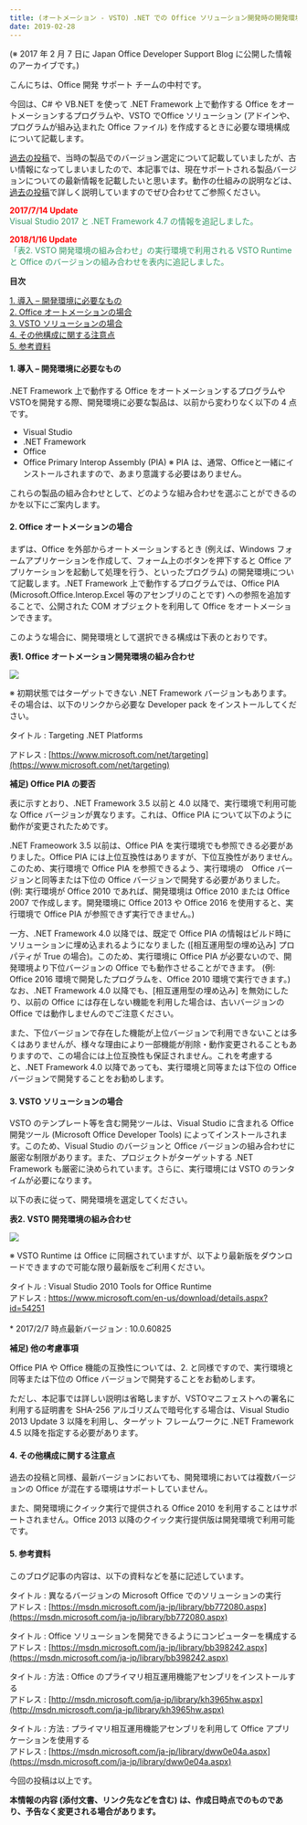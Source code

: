 ```yaml
---
title: (オートメーション - VSTO) .NET での Office ソリューション開発時の開発環境のバージョン選定 (最新版)
date: 2019-02-28
---
```


(※ 2017 年 2 月 7 日に Japan Office Developer Support Blog に公開した情報のアーカイブです。)

こんにちは、Office 開発 サポート チームの中村です。

今回は、C# や VB.NET を使って .NET Framework 上で動作する Office をオートメーションするプログラムや、VSTO でOffice ソリューション (アドインや、プログラムが組み込まれた Office ファイル) を作成するときに必要な環境構成について記載します。

[過去の投稿](https://officesupportjp.github.io/blog/Office%E3%82%BD%E3%83%AA%E3%83%A5%E3%83%BC%E3%82%B7%E3%83%A7%E3%83%B3%E9%96%8B%E7%99%BA%E6%99%82%E3%81%AE%E9%96%8B%E7%99%BA%E7%92%B0%E5%A2%83%E3%81%AE%E3%83%90%E3%83%BC%E3%82%B8%E3%83%A7%E3%83%B3%E9%81%B8%E5%AE%9A%E3%81%AB%E3%81%A4%E3%81%84%E3%81%A6/)で、当時の製品でのバージョン選定について記載していましたが、古い情報になってしまいましたので、本記事では、現在サポートされる製品バージョンについての最新情報を記載したいと思います。動作の仕組みの説明などは、[過去の投稿](https://officesupportjp.github.io/blog/Office%E3%82%BD%E3%83%AA%E3%83%A5%E3%83%BC%E3%82%B7%E3%83%A7%E3%83%B3%E9%96%8B%E7%99%BA%E6%99%82%E3%81%AE%E9%96%8B%E7%99%BA%E7%92%B0%E5%A2%83%E3%81%AE%E3%83%90%E3%83%BC%E3%82%B8%E3%83%A7%E3%83%B3%E9%81%B8%E5%AE%9A%E3%81%AB%E3%81%A4%E3%81%84%E3%81%A6/)で詳しく説明していますのでぜひ合わせてご参照ください。

<span style="color:#ff0000">**2017/7/14 Update**</span>  
<span style="color:#339966">Visual Studio 2017 と .NET Framework 4.7 の情報を追記しました。</span>

<span style="color:#ff0000">**2018/1/16 Update**</span>  
<span style="color:#339966">「表2. VSTO 開発環境の組み合わせ」の実行環境で利用される VSTO Runtime と Office のバージョンの組み合わせを表内に追記しました。</span>

**目次**

[1\. 導入 – 開発環境に必要なもの](#1-導入-–-開発環境に必要なもの)  
[2\. Office オートメーションの場合](#2-Office-オートメーションの場合)  
[3\. VSTO ソリューションの場合](#3-VSTO-ソリューションの場合)  
[4\. その他構成に関する注意点](#4-その他構成に関する注意点)  
[5\. 参考資料](#5-参考資料)

#### **1\. 導入 – 開発環境に必要なもの**

.NET Framework 上で動作する Office をオートメーションするプログラムや VSTOを開発する際、開発環境に必要な製品は、以前から変わりなく以下の 4 点です。

*   Visual Studio
*   .NET Framework
*   Office
*   Office Primary Interop Assembly (PIA) ※ PIA は、通常、Officeと一緒にインストールされますので、あまり意識する必要はありません。

これらの製品の組み合わせとして、どのような組み合わせを選ぶことができるのかを以下にご案内します。  

#### **2\. Office オートメーションの場合**

まずは、Office を外部からオートメーションするとき (例えば、Windows フォームアプリケーションを作成して、フォーム上のボタンを押下すると Office アプリケーションを起動して処理を行う、といったプログラム) の開発環境について記載します。.NET Framework 上で動作するプログラムでは、Office PIA (Microsoft.Office.Interop.Excel 等のアセンブリのことです) への参照を追加することで、公開された COM オブジェクトを利用して Office をオートメーションできます。

このような場合に、開発環境として選択できる構成は下表のとおりです。

**表1. Office オートメーション開発環境の組み合わせ**

![](image1.png)

※ 初期状態ではターゲットできない .NET Framework バージョンもあります。その場合は、以下のリンクから必要な Developer pack をインストールしてください。

タイトル : Targeting .NET Platforms

アドレス : [https://www.microsoft.com/net/targeting](https://www.microsoft.com/net/targeting)

**補足) Office PIA の要否**

表に示すとおり、.NET Framework 3.5 以前と 4.0 以降で、実行環境で利用可能な Office バージョンが異なります。これは、Office PIA について以下のように動作が変更されたためです。

.NET Frameowork 3.5 以前は、Office PIA を実行環境でも参照できる必要がありました。Office PIA には上位互換性はありますが、下位互換性がありません。このため、実行環境で Office PIA を参照できるよう、実行環境の　Office バージョンと同等または下位の Office バージョンで開発する必要がありました。(例: 実行環境が Office 2010 であれば、開発環境は Office 2010 または Office 2007 で作成します。開発環境に Office 2013 や Office 2016 を使用すると、実行環境で Office PIA が参照できず実行できません。)

一方、.NET Framework 4.0 以降では、既定で Office PIA の情報はビルド時にソリューションに埋め込まれるようになりました (\[相互運用型の埋め込み\] プロパティが True の場合)。このため、実行環境に Office PIA が必要ないので、開発環境より下位バージョンの Office でも動作させることができます。 (例: Office 2016 環境で開発したプログラムを、Office 2010 環境で実行できます。) なお、.NET Framework 4.0 以降でも、\[相互運用型の埋め込み\] を無効にしたり、以前の Office には存在しない機能を利用した場合は、古いバージョンの Office では動作しませんのでご注意ください。

また、下位バージョンで存在した機能が上位バージョンで利用できないことは多くはありませんが、様々な理由により一部機能が削除・動作変更されることもありますので、この場合には上位互換性も保証されません。これを考慮すると、.NET Framework 4.0 以降であっても、実行環境と同等または下位の Office バージョンで開発することをお勧めします。  

#### **3\. VSTO ソリューションの場合**

VSTO のテンプレート等を含む開発ツールは、Visual Studio に含まれる Office 開発ツール (Microsoft Office Developer Tools) によってインストールされます。このため、Visual Studio のバージョンと Office バージョンの組み合わせに厳密な制限があります。また、プロジェクトがターゲットする .NET Framework も厳密に決められています。さらに、実行環境には VSTO のランタイムが必要になります。

以下の表に従って、開発環境を選定してください。

**表2. VSTO 開発環境の組み合わせ**

![](image2.png)

※ VSTO Runtime は Office に同梱されていますが、以下より最新版をダウンロードできますので可能な限り最新版をご利用ください。

タイトル : Visual Studio 2010 Tools for Office Runtime  
アドレス : [https://www.microsoft.com/en-us/download/details.aspx?id=54251  
](https://www.microsoft.com/en-us/download/details.aspx?id=54251)  
\* 2017/2/7 時点最新バージョン : 10.0.60825

**補足) 他の考慮事項**

Office PIA や Office 機能の互換性については、2. と同様ですので、実行環境と同等または下位の Office バージョンで開発することをお勧めします。

ただし、本記事では詳しい説明は省略しますが、VSTOマニフェストへの署名に利用する証明書を SHA-256 アルゴリズムで暗号化する場合は、Visual Studio 2013 Update 3 以降を利用し、ターゲット フレームワークに .NET Framework 4.5 以降を指定する必要があります。  

#### **4\. その他構成に関する注意点**

過去の投稿と同様、最新バージョンにおいても、開発環境においては複数バージョンの Office が混在する環境はサポートしていません。

また、開発環境にクイック実行で提供される Office 2010 を利用することはサポートされません。Office 2013 以降のクイック実行提供版は開発環境で利用可能です。  

#### **5\. 参考資料**

このブログ記事の内容は、以下の資料などを基に記述しています。

タイトル : 異なるバージョンの Microsoft Office でのソリューションの実行  
アドレス : [https://msdn.microsoft.com/ja-jp/library/bb772080.aspx](https://msdn.microsoft.com/ja-jp/library/bb772080.aspx)

タイトル : Office ソリューションを開発できるようにコンピューターを構成する  
アドレス : [https://msdn.microsoft.com/ja-jp/library/bb398242.aspx](https://msdn.microsoft.com/ja-jp/library/bb398242.aspx)

タイトル : 方法 : Office のプライマリ相互運用機能アセンブリをインストールする  
アドレス : [http://msdn.microsoft.com/ja-jp/library/kh3965hw.aspx](http://msdn.microsoft.com/ja-jp/library/kh3965hw.aspx)

タイトル : 方法 : プライマリ相互運用機能アセンブリを利用して Office アプリケーションを使用する  
アドレス : [https://msdn.microsoft.com/ja-jp/library/dww0e04a.aspx](https://msdn.microsoft.com/ja-jp/library/dww0e04a.aspx)

今回の投稿は以上です。

**本情報の内容 (添付文書、リンク先などを含む) は、作成日時点でのものであり、予告なく変更される場合があります。**
